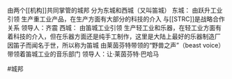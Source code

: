 由两个[[机构]]共同掌管的城邦
分为东城和西城（又叫笛城）
东城：
 由跃升工业引领
 生产重工业产品，在生产方面有大部分的科技的介入
 与[[STRC]]是战略合作关系
 领导人：齐震
西城：
 由笛城工业引领
 生产轻工业和乐器，在轻工业方面有着科技的介入，但在乐器方面还是纯手工制作，这里是大陆上最好的乐器制造厂
 因笛子而闻名于世，所以称为笛城
 由莱茵芬特带领的“野兽之声”（beast voice）带领着笛城工业的音乐部门
 领导人：让·莱茵芬特·巴哈马

#城邦